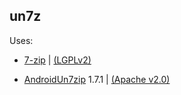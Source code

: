 ## un7z

Uses:


- [7-zip](https://www.7-zip.org/sdk.html) | [(LGPLv2)](7z/COPYING)

- [AndroidUn7zip](https://github.com/hzy3774/AndroidUn7zip) 1.7.1 | [(Apache v2.0)](un7zip/COPYING)

